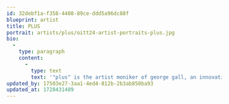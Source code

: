```yaml
---
id: 32debf1a-f358-4408-89ce-ddd5a96dc88f
blueprint: artist
title: PLUS
portrait: artists/plus/oitt24-artist-portraits-plus.jpg
bio:
  -
    type: paragraph
    content:
      -
        type: text
        text: '"plus" is the artist moniker of george gall, an innovative force in the northwest electronic scene. As the main organizer for the Portland-based party series WERM, plus curates vibrant, boundary-pushing events that redefine the city''s nightlife. Soon, this creative vision will expand with the launch of WERM as a new label that promises to further explore and celebrate the intersections of art, music, and the unknown.'
updated_by: 17503e27-3aa1-4ed4-812b-2b3ab850ba93
updated_at: 1728431489
---
```

